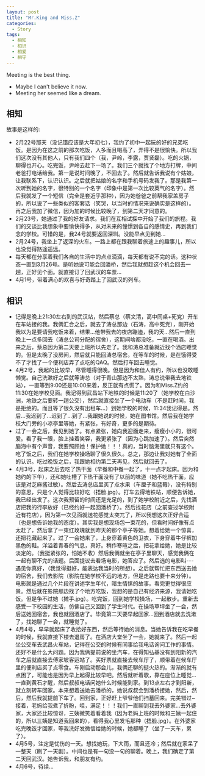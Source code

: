 ```yaml
---
layout: post
title: "Mr.King and Miss.Z"
categories:
  - Story
tags:
  - 相知
  - 相识
  - 相爱
  - 相守
---
```


Meeting is the best thing.

* Maybe I can't believe it now.
* Meeting her seemed like a dream.


## 相知

故事是这样的:

* 2月22号那天（没记错应该是大年初七），我约了初中一起玩的好的兄弟吃饭。是因为在这之前的那次吃饭，人多而且喝高了，弄得不是很愉快。所以我们这次没有其他人，只有我们四个（我，尹岭，李露，贾贤磊）。吃的火锅，聊得也开心。吃完饭，尹岭去赶下一场了。我们三个就找了个地方打牌，中间老爸打电话给我。第一是说时间晚了，不回去了。然后就告诉我说有个姑娘，让我联系下，认识认识。之后就把姑娘的名字和手机号码发我了。那是我第一次听到她的名字，很特别的一个名字（印象中是第一次比较英气的名字）。然后我就发了一个短信（完全是套近乎那种），因为她爸爸之前帮我家盖房子的，所以说了一些类似的客套话（笑哭，以当时的情况来说确实是这样的）。再之后我加了微信，因为加的时候比较晚了，到第二天才同意的。
* 2月23号，她通过了我的好友请求。我们在互相试探中开始了我们的旅程。我们的交谈比我想象中要愉快得多，从对未来的憧憬到各自的感情史，再到我们念的学校。可惜的是，我24号就要返回深圳。没能早点见到她...
* 2月24号，我坐上了返深的火车。一路上都在跟我聊着旅途上的趣事儿，所以也没觉得路途遥远。
* 每天都在分享着我们各自的生活中的点点滴滴，每天都有说不完的话。这种状态一直到3月26号。是听她说可能会回潘桥，然后我就想趁这个机会回去一趟，正好见个面。就直接订了回武汉的车票...
* 4月1号，带着满心的欢喜与好奇踏上了回武汉的列车。


## 相识

* 记得是晚上21:30左右到的武汉站，然后蔡总（蔡文清，高中同桌+死党）开车在车站接的我。我俩汇合之后，就去了涛总那边（石涛，高中死党），刚开始我以为是要请我吃饭来着，结果...他带我去的夜店蹦迪，我的天...然后一直到晚上一点多回去（涛总公司分配的宿舍），这期间啥都没吃，一直在喝酒。出来之后，蔡总因为第二天要上班所以先走了。我和涛总准备就近找个酒店睡觉的。但是太晚了没房间，然后就只能回涛总宿舍。在等车的时候，是在饿得受不了才找了一个便利店弄了点吃的QAQ。然后打车回去睡觉。
* 4月2号，我起的比较早，尽管睡得很晚。但是因为和佳人有约，所以也没敢睡懒觉。自己洗漱好之后就等涛总（对于青山那边不太熟，涛总说带我去地铁站），一直等到9:00还是10:00来着，反正就有点慌了。因为和Miss.Z约的11:30在她学校见面。我记得到武昌站下地铁的时候是11:20了（她学校在白沙洲，地铁之后要转一趟公交），然后就直接坐了一个电动车（不是赶时间，我是拒绝的。而且等了很久没有出租车...）到她学校的时候，11:34我记得是。然后...我迟到了...迟到了...到了...我跟她说的时候，她在图书馆。然后我在她学校大门旁的小凉亭里等她，有紧张，有好奇，更多的是期待。
* 过了一会之后，我见到她了。有点紧张，她向我迎面走来，瘦瘦小小的，很可爱。看了我一眼，脸上挂着笑容，我更紧张了（因为心跳加速了）。然后突然脑海中有个声音，我要照顾她！保护她！！！真的，当时脑海里就只有这个。吃了饭之后，我们在她学校操场聊了很久很久。总之，那边让我对她有了全面的认识。吃过晚饭之后，我跟她相约第二天再见，然后就回去了。
* 4月3号，起床之后去吃了热干面（早餐和中餐一起了，十一点才起床。因为和她约的下午），还和她吐槽了下热干面没有了以前的味道（她不吃热干面，应该是对芝麻酱过敏）。然后去涛总店里买了点水果（车厘子和蓝莓），没有特别的意思，只是个人觉得比较好吃（捂脸.jpg）。打车去得地铁站，顺便告诉她，我已经出发了。这次我预留的时间还是充足的，到了她学校附近之后，先找酒店把我的行李放好（已经约好一起回潘桥了）。然后找花店（之前查过学校附近有花店），因为第一次见面就送花感觉太突兀了，所以我想这次正好合适（也是想告诉她我的态度）。其实我是想现场包一束花的，但看时间好像有点太赶了，然后拿了一束红玫瑰就到昨天的那个亭子等她。想着给她一个惊喜，还把花藏起来了。过了一会她来了，上身穿着黄色的卫衣，下身穿着牛仔裤加黑色的鞋。洋溢着青春的气息，真好。稍作寒暄之后，把花拿给她，她是比较淡定的。（我挺紧张的，怕她不收）然后我俩就坐在亭子里聊天，感觉我俩在一起有聊不完的话题。后面提议去看场电影，她答应了。然后选的电影叫---遇见你真好，（我觉得挺好，能表达我当时的所想）。之后就帮忙把东西送去她的宿舍，我们去影院（影院在她学校不远的地方，但是走路也要十来分钟）。电影就是通过几个片段在讲述学生年代，暗生情愫的故事。看完更觉得很应景。然后就在影院那边找了个地方吃饭，我想的是自己有经济来源，我请她吃饭。但是争不过她（摊手.jpg）。吃完饭，回到她学校操场，一起散步。重新去感受一下校园的生活，仿佛自己又回到了学生时代。在操场草坪坐了一会，然后送她回宿舍，我也就回酒店了。毕竟第二天要早起回家...回到酒店就去洗漱了，找她聊了一会，就睡觉了。
* 4月4号，早早就起床了收拾好东西，然后等待她的消息。当她告诉我在吃早餐的时候，我就直接下楼去退房了。在酒店大堂坐了一会，她就来了。然后一起坐公交车去武昌火车站，记得在公交的时候有同事给我电话询问工作的事情。还好不是什么大问题。因为我俩提前说的坐汽车，在得知弘基没有到阳新的汽车之后就直接去傅家坡客运站了。买好票就直接去候车厅了，顺带着在候车厅里的便利店买了点零食。车刚启动那会儿，我俩还聊的挺火热的。渐渐的就有点困了，可能也是因为早上起得比较早吧。然后就听着歌，靠在座位上睡觉...一直到黄石才醒，然后叔叔电话问她什么时候能到家。到13点左右才到阳新，就立刻转车回家。本来想着送她去潘桥的，她说叔叔会到潘桥接她，然后，然后，然后我就提前下车了。回到家，正好赶上爷爷他们扫墓回来。完美错过~接着，老妈给我煮了折粉，哇，满足！！！我们一直聊到我去外婆家...去外婆家，大家还比较惊讶，三姨微笑着看着我（因为老妈上班的时候和三姨一起住的，所以三姨是知道我回来的），看得我心里发毛那种（捂脸.jpg）。在外婆家吃完晚饭才回家，等我洗好发微信给她的时候，她都睡了（坐了一天车，累了）。
* 4月5号，注定是忧伤的一天。想找她玩，下大雨，而且还冷；然后就在家呆了一整天（刷了一天剧）。中间也是有一句没一句的聊着。晚上，我们确定了第二天回武汉。她告诉我，和朋友有约。
* 4月6号，待续...
